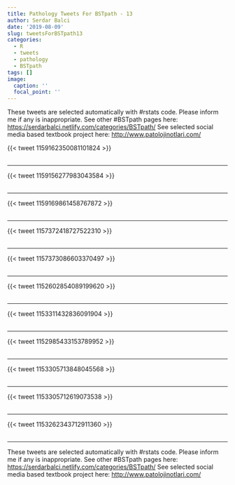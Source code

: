 ```yaml
---
title: Pathology Tweets For BSTpath - 13
author: Serdar Balci
date: '2019-08-09'
slug: tweetsForBSTpath13
categories:
  - R
  - tweets
  - pathology
  - BSTpath
tags: []
image:
  caption: ''
  focal_point: ''
---
```



These tweets are selected automatically with #rstats code. Please inform me if any is inappropriate.
See other #BSTpath pages here: https://serdarbalci.netlify.com/categories/BSTpath/ 
See selected social media based textbook project here: http://www.patolojinotlari.com/

{{< tweet 1159162350081101824 >}}
<br>
<br>
<hr>
{{< tweet 1159156277983043584 >}}
<br>
<br>
<hr>
{{< tweet 1159169861458767872 >}}
<br>
<br>
<hr>
{{< tweet 1157372418727522310 >}}
<br>
<br>
<hr>
{{< tweet 1157373086603370497 >}}
<br>
<br>
<hr>
{{< tweet 1152602854089199620 >}}
<br>
<br>
<hr>
{{< tweet 1153311432836091904 >}}
<br>
<br>
<hr>
{{< tweet 1152985433153789952 >}}
<br>
<br>
<hr>
{{< tweet 1153305713848045568 >}}
<br>
<br>
<hr>
{{< tweet 1153305712619073538 >}}
<br>
<br>
<hr>
{{< tweet 1153262343712911360 >}}
<br>
<br>
<hr>


These tweets are selected automatically with #rstats code. Please inform me if any is inappropriate.
See other #BSTpath pages here: https://serdarbalci.netlify.com/categories/BSTpath/ 
See selected social media based textbook project here: http://www.patolojinotlari.com/
